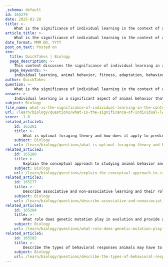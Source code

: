 ```yaml
---
_schema: default
id: 165279
date: 2025-01-28
title: >-
    What is the significance of individual learning in the context of animal behavior and fitness?
article_title: >-
    What is the significance of individual learning in the context of animal behavior and fitness?
date_format: MMM DD, YYYY
post_on_text: Posted on
seo:
  title: QuickTakes | Biology
  page_description: >-
    This content discusses the significance of individual learning in animal behavior and its role in enhancing fitness, adaptation, and survival in changing environments.
  page_keywords: >-
    individual learning, animal behavior, fitness, adaptation, behavioral flexibility, foraging efficiency, social learning, cultural transmission, natural selection, long-term survival
author: QuickTakes
question: >-
    What is the significance of individual learning in the context of animal behavior and fitness?
answer: >-
    Individual learning is a significant aspect of animal behavior that plays a crucial role in enhancing fitness, which refers to an organism's ability to survive and reproduce in its environment. Here are several key points that highlight the importance of individual learning in this context:\n\n1. **Adaptation to Environment**: Individual learning allows animals to modify their behaviors based on past experiences. This adaptability is essential for survival, as it enables animals to respond effectively to changing environmental conditions, such as the availability of food, the presence of predators, or alterations in habitat.\n\n2. **Behavioral Flexibility**: Learning provides animals with the flexibility to adjust their behaviors in response to new challenges or opportunities. For instance, an animal that learns to avoid a specific predator after a negative encounter is more likely to survive and reproduce than one that does not learn from such experiences.\n\n3. **Enhancing Foraging Efficiency**: Through individual learning, animals can improve their foraging strategies. For example, they may learn the locations of food sources or the best techniques for obtaining food, which can lead to increased energy intake and, consequently, better reproductive success.\n\n4. **Social Learning and Cultural Transmission**: While individual learning occurs within the lifetime of an animal, it can also facilitate cultural transmission, where learned behaviors are shared among individuals. This can lead to the rapid spread of advantageous behaviors within a population, enhancing overall fitness. For example, the Great tit (Parus major) has been observed to learn and spread new foraging techniques, such as piercing milk caps, which can improve food access for the entire group.\n\n5. **Natural Selection and Learning**: The interplay between learning and natural selection is significant. Behaviors that enhance survival and reproduction can be favored by natural selection, leading to the evolution of learning capabilities. Animals that can learn effectively are often better equipped to navigate their environments, find mates, and raise offspring, thereby increasing their fitness.\n\n6. **Long-term Survival**: Learning can lead to relatively permanent changes in behavior, which can be beneficial over an animal's lifetime. This long-term adaptability can be crucial in fluctuating environments where static behaviors may not suffice for survival.\n\nIn summary, individual learning is integral to animal behavior as it enhances adaptability, foraging efficiency, and social interactions, all of which contribute to an individual's fitness. The ability to learn from experiences allows animals to thrive in dynamic environments, ultimately influencing their evolutionary success.
subject: Biology
file_name: what-is-the-significance-of-individual-learning-in-the-context-of-animal-behavior-and-fitness.md
url: /learn/biology/questions/what-is-the-significance-of-individual-learning-in-the-context-of-animal-behavior-and-fitness
score: -1.0
related_article1:
    id: 165281
    title: >-
        What is optimal foraging theory and how does it apply to predicting animal foraging strategies?
    subject: Biology
    url: /learn/biology/questions/what-is-optimal-foraging-theory-and-how-does-it-apply-to-predicting-animal-foraging-strategies
related_article2:
    id: 165280
    title: >-
        Explain the conceptual approach to studying animal behavior and provide an example of kin selection theory.
    subject: Biology
    url: /learn/biology/questions/explain-the-conceptual-approach-to-studying-animal-behavior-and-provide-an-example-of-kin-selection-theory
related_article3:
    id: 165277
    title: >-
        Describe associative and non-associative learning and their roles in animal behavior.
    subject: Biology
    url: /learn/biology/questions/describe-associative-and-nonassociative-learning-and-their-roles-in-animal-behavior
related_article4:
    id: 165284
    title: >-
        What role does genetic mutation play in evolution and provide an example related to animal behavior.
    subject: Biology
    url: /learn/biology/questions/what-role-does-genetic-mutation-play-in-evolution-and-provide-an-example-related-to-animal-behavior
related_article5:
    id: 165282
    title: >-
        Describe the types of behavioral responses animals may have to environmental changes.
    subject: Biology
    url: /learn/biology/questions/describe-the-types-of-behavioral-responses-animals-may-have-to-environmental-changes
---
```


&nbsp;